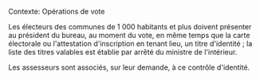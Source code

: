 Contexte: Opérations de vote

Les électeurs des communes de 1 000 habitants et plus doivent présenter au président du bureau, au moment du vote, en même temps que la carte électorale ou l'attestation d'inscription en tenant lieu, un titre d'identité ; la liste des titres valables est établie par arrêté du ministre de l'intérieur.

Les assesseurs sont associés, sur leur demande, à ce contrôle d'identité.